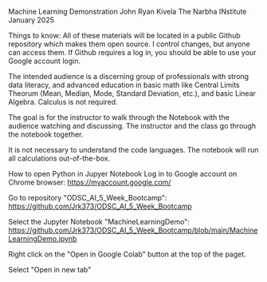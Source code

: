 Machine Learning Demonstration
John Ryan Kivela The Narbha INstitute January 2025

Things to know:
All of these materials will be located in a public Github repository which makes them open source. I control changes, but anyone can access them. If Github requires a log in, you should be able to use your Google account login.

The intended audience is a discerning group of professionals with strong data literacy, and advanced education in basic math like Central Limits Theorum (Mean, Median, Mode, Standard Deviation, etc.), and basic Linear Algebra. Calculus is not required.

The goal is for the instructor to walk through the Notebook with the audience watching and discussing. The instructor and the class go through the notebook together.

It is not necessary to understand the code languages. The notebook will run all calculations out-of-the-box.

How to open Python in Jupyer Notebook
Log in to Google account on Chrome browser: https://myaccount.google.com/

Go to repository "ODSC_AI_5_Week_Bootcamp": https://github.com/Jrk373/ODSC_AI_5_Week_Bootcamp

Select the Jupyter Notebook "MachineLearningDemo": https://github.com/Jrk373/ODSC_AI_5_Week_Bootcamp/blob/main/MachineLearningDemo.ipynb

Right click on the "Open in Google Colab" button at the top of the paget.

Select "Open in new tab"
